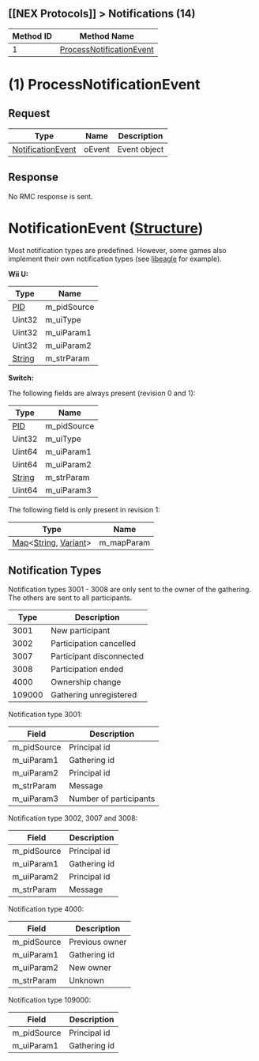 ## [[NEX Protocols]] > Notifications (14)

| Method ID | Method Name |
| --- | --- |
| 1 | [ProcessNotificationEvent](#1-processnotificationevent) |

# (1) ProcessNotificationEvent
## Request
| Type | Name | Description |
| --- | --- | --- |
| [NotificationEvent](#notificationevent-structure) | oEvent | Event object |

## Response
No RMC response is sent.

# NotificationEvent ([Structure])
Most notification types are predefined. However, some games also implement their own notification types (see [libeagle](Eagle-Protocol) for example).

**Wii U:**

| Type | Name |
| --- | --- |
| [PID] | m_pidSource |
| Uint32 | m_uiType |
| Uint32 | m_uiParam1 |
| Uint32 | m_uiParam2 |
| [String] | m_strParam |

**Switch:**

The following fields are always present (revision 0 and 1):

| Type | Name |
| --- | --- |
| [PID] | m_pidSource |
| Uint32 | m_uiType |
| Uint64 | m_uiParam1 |
| Uint64 | m_uiParam2 |
| [String] | m_strParam |
| Uint64 | m_uiParam3 |

The following field is only present in revision 1:

| Type | Name |
| --- | --- |
| [Map]&lt;[String], [Variant]&gt; | m_mapParam |

## Notification Types
Notification types 3001 - 3008 are only sent to the owner of the gathering. The others are sent to all participants.

| Type | Description |
| --- | --- |
| 3001 | New participant |
| 3002 | Participation cancelled |
| 3007 | Participant disconnected |
| 3008 | Participation ended |
| 4000 | Ownership change |
| 109000 | Gathering unregistered |

Notification type 3001:

| Field | Description |
| --- | --- |
| m_pidSource | Principal id |
| m_uiParam1 | Gathering id |
| m_uiParam2 | Principal id |
| m_strParam | Message |
| m_uiParam3 | Number of participants |

Notification type 3002, 3007 and 3008:

| Field | Description |
| --- | --- |
| m_pidSource | Principal id |
| m_uiParam1 | Gathering id |
| m_uiParam2 | Principal id |
| m_strParam | Message |

Notification type 4000:

| Field | Description |
| --- | --- |
| m_pidSource | Previous owner |
| m_uiParam1 | Gathering id |
| m_uiParam2 | New owner |
| m_strParam | Unknown |


Notification type 109000:

| Field | Description |
| --- | --- |
| m_pidSource | Principal id |
| m_uiParam1 | Gathering id |

[PID]: NEX-Common-Types#pid
[String]: NEX-Common-Types#string
[Structure]: NEX-Common-Types#structure
[Map]: NEX-Common-Types#map
[Variant]: NEX-Common-Types#variant
